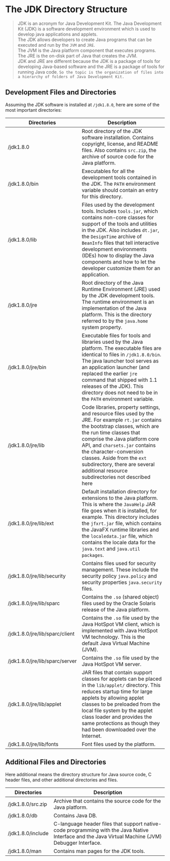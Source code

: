 # The JDK Directory Structure
> JDK is an acronym for Java Development Kit. The Java Development Kit (JDK) is a software development environment which is used to develop java applications and applets.
> </br>The JDK allows developers to create Java programs that can be executed and run by the `JVM` and `JRE`.
> </br>The JVM is the Java platform component that executes programs.
> </br>The JRE is the on-disk part of Java that creates the JVM.
> </br>JDK and JRE are different because the JDK is a package of tools for developing Java-based software and the JRE is a package of tools for running Java code.
`So the topic is the organization of files into a hierarchy of folders of Java Development Kit.`
## Development Files and Directories
Assuming the JDK software is installed at `/jdk1.8.0`, here are some of the most important directories:

| Directories | Description |
| ------------ | ----------- |
| /jdk1.8.0    | Root directory of the JDK software installation. Contains copyright, license, and README files. Also contains `src.zip`, the archive of source code for the Java platform.|
| /jdk1.8.0/bin | Executables for all the development tools contained in the JDK. The `PATH` environment variable should contain an entry for this directory. |
| /jdk1.8.0/lib | Files used by the development tools. Includes `tools.jar`, which contains non-core classes for support of the tools and utilities in the JDK. Also includes `dt.jar`, the `DesignTime` archive of `BeanInfo` files that tell interactive development environments (IDEs) how to display the Java components and how to let the developer customize them for an application. |
| /jdk1.8.0/jre | Root directory of the Java Runtime Environment (JRE) used by the JDK development tools. The runtime environment is an implementation of the Java platform. This is the directory referred to by the `java.home` system property. |
| /jdk1.8.0/jre/bin | Executable files for tools and libraries used by the Java platform. The executable files are identical to files in `/jdk1.8.0/bin`. The java launcher tool serves as an application launcher (and replaced the earlier `jre` command that shipped with 1.1 releases of the JDK). This directory does not need to be in the `PATH` environment variable. |
| /jdk1.8.0/jre/lib | Code libraries, property settings, and resource files used by the JRE. For example `rt.jar` contains the bootstrap classes, which are the run time classes that comprise the Java platform core API, and `charsets.jar` contains the character-conversion classes. Aside from the `ext` subdirectory, there are several additional resource subdirectories not described here |
| /jdk1.8.0/jre/lib/ext | Default installation directory for extensions to the Java platform. This is where the `JavaHelp` JAR file goes when it is installed, for example. This directory includes the `jfxrt.jar` file, which contains the JavaFX runtime libraries and the `localedata.jar` file, which contains the locale data for the `java.text` and `java.util packages`. |
| /jdk1.8.0/jre/lib/security | Contains files used for security management. These include the security policy `java.policy` and security properties `java.security` files. |
| /jdk1.8.0/jre/lib/sparc | Contains the `.so` (shared object) files used by the Oracle Solaris release of the Java platform. |
| /jdk1.8.0/jre/lib/sparc/client | Contains the `.so` file used by the Java HotSpot VM client, which is implemented with Java HotSpot VM technology. This is the default Java Virtual Machine (JVM). |
| /jdk1.8.0/jre/lib/sparc/server | Contains the `.so` file used by the Java HotSpot VM server. |
| /jdk1.8.0/jre/lib/applet | JAR files that contain support classes for applets can be placed in the `lib/applet/` directory. This reduces startup time for large applets by allowing applet classes to be preloaded from the local file system by the applet class loader and provides the same protections as though they had been downloaded over the Internet. |
| /jdk1.8.0/jre/lib/fonts | Font files used by the platform. |

## Additional Files and Directories
Here additional means the directory structure for Java source code, C header files, and other additional directories and files.

| Directories | Description |
| ------------ | ----------- |
| /jdk1.8.0/src.zip | Archive that contains the source code for the Java platform. | 
| /jdk1.8.0/db | Contains Java DB. |
| /jdk1.8.0/include | C-language header files that support native-code programming with the Java Native Interface and the Java Virtual Machine (JVM) Debugger Interface. |
| /jdk1.8.0/man | Contains man pages for the JDK tools. |
